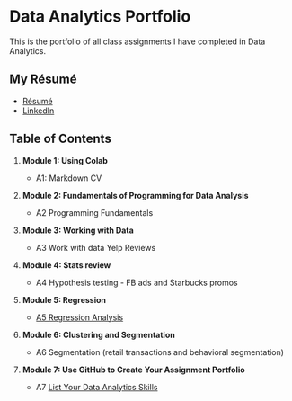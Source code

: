 
# Data Analytics Portfolio
This is the portfolio of all class assignments I have completed in Data Analytics. 

## My Résumé
- [Résumé](https://drive.google.com/file/d/1mfGwgXfwIb6Xq7owmqG7F68XEF6bAC7L/view?usp=sharing)
- [LinkedIn](https://www.linkedin.com/in/niberkypietrera/)

## Table of Contents
1. **Module 1: Using Colab**
   - A1: Markdown CV
   
2. **Module 2: Fundamentals of Programming for Data Analysis**
   - A2 Programming Fundamentals
   
3. **Module 3: Working with Data**
   - A3 Work with data Yelp Reviews
  
4. **Module 4: Stats review**
   - A4 Hypothesis testing - FB ads and Starbucks promos

5. **Module 5: Regression**
   - [A5 Regression Analysis](https://colab.research.google.com/drive/16Y8mqSXtrZwgPIklhv4Dk4BoE6sxRGjA?usp=sharing)

6. **Module 6: Clustering and Segmentation**
   - A6 Segmentation (retail transactions and behavioral segmentation)
   
7. **Module 7: Use GitHub to Create Your Assignment Portfolio**
    - A7 [List Your Data Analytics Skills](https://github.com/NiberkyJ/AboutMySelf/edit/main/README.md)
